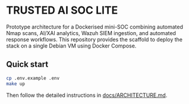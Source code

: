 # TRUSTED AI SOC LITE

Prototype architecture for a Dockerised mini-SOC combining automated Nmap scans, AI/XAI analytics, Wazuh SIEM ingestion, and automated response workflows. This repository provides the scaffold to deploy the stack on a single Debian VM using Docker Compose.

## Quick start

```bash
cp .env.example .env
make up
```

Then follow the detailed instructions in [docs/ARCHITECTURE.md](docs/ARCHITECTURE.md).
